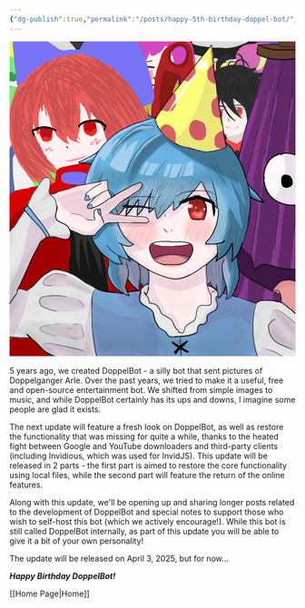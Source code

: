 ```yaml
---
{"dg-publish":true,"permalink":"/posts/happy-5th-birthday-doppel-bot/","created":"2025-03-29T22:47:18.000+04:00"}
---
```



![kogasa-bday.png](/img/user/Attachments/kogasa-bday.png)

5 years ago, we created DoppelBot - a silly bot that sent pictures of Doppelganger Arle. Over the past years, we tried to make it a useful, free and open-source entertainment bot. We shifted from simple images to music, and while DoppelBot certainly has its ups and downs, I imagine some people are glad it exists.

The next update will feature a fresh look on DoppelBot, as well as restore the functionality that was missing for quite a while, thanks to the heated fight between Google and YouTube downloaders and third-party clients (including Invidious, which was used for InvidJS). This update will be released in 2 parts - the first part is aimed to restore the core functionality using local files, while the second part will feature the return of the online features.

Along with this update, we'll be opening up and sharing longer posts related to the development of DoppelBot and special notes to support those who wish to self-host this bot (which we actively encourage!). While this bot is still called DoppelBot internally, as part of this update you will be able to give it a bit of your own personality!

The update will be released on April 3, 2025, but for now...

**_Happy Birthday DoppelBot!_**

[[Home Page\|Home]]
